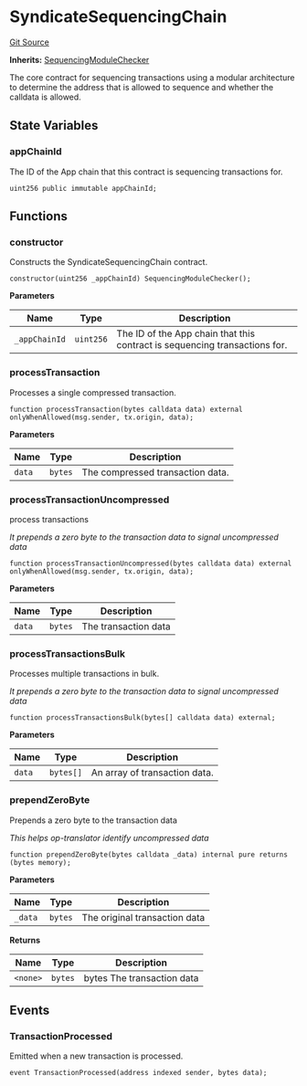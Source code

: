 # SyndicateSequencingChain

[Git Source](https://github.com/SyndicateProtocol/syndicate-appchains/blob/7027a63d41514909f85c2d3245a5d979fd2c367a/src/SyndicateSequencingChain.sol)

**Inherits:**
[SequencingModuleChecker](/src/SequencingModuleChecker.sol/abstract.SequencingModuleChecker.md)

The core contract for sequencing transactions using a modular architecture
to determine the address that is allowed to sequence and whether the calldata is allowed.

## State Variables

### appChainId

The ID of the App chain that this contract is sequencing transactions for.

```solidity
uint256 public immutable appChainId;
```

## Functions

### constructor

Constructs the SyndicateSequencingChain contract.

```solidity
constructor(uint256 _appChainId) SequencingModuleChecker();
```

**Parameters**

| Name          | Type      | Description                                                                |
| ------------- | --------- | -------------------------------------------------------------------------- |
| `_appChainId` | `uint256` | The ID of the App chain that this contract is sequencing transactions for. |

### processTransaction

Processes a single compressed transaction.

```solidity
function processTransaction(bytes calldata data) external onlyWhenAllowed(msg.sender, tx.origin, data);
```

**Parameters**

| Name   | Type    | Description                      |
| ------ | ------- | -------------------------------- |
| `data` | `bytes` | The compressed transaction data. |

### processTransactionUncompressed

process transactions

_It prepends a zero byte to the transaction data to signal uncompressed data_

```solidity
function processTransactionUncompressed(bytes calldata data) external onlyWhenAllowed(msg.sender, tx.origin, data);
```

**Parameters**

| Name   | Type    | Description          |
| ------ | ------- | -------------------- |
| `data` | `bytes` | The transaction data |

### processTransactionsBulk

Processes multiple transactions in bulk.

_It prepends a zero byte to the transaction data to signal uncompressed data_

```solidity
function processTransactionsBulk(bytes[] calldata data) external;
```

**Parameters**

| Name   | Type      | Description                   |
| ------ | --------- | ----------------------------- |
| `data` | `bytes[]` | An array of transaction data. |

### prependZeroByte

Prepends a zero byte to the transaction data

_This helps op-translator identify uncompressed data_

```solidity
function prependZeroByte(bytes calldata _data) internal pure returns (bytes memory);
```

**Parameters**

| Name    | Type    | Description                   |
| ------- | ------- | ----------------------------- |
| `_data` | `bytes` | The original transaction data |

**Returns**

| Name     | Type    | Description                |
| -------- | ------- | -------------------------- |
| `<none>` | `bytes` | bytes The transaction data |

## Events

### TransactionProcessed

Emitted when a new transaction is processed.

```solidity
event TransactionProcessed(address indexed sender, bytes data);
```
